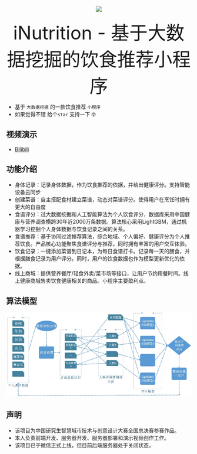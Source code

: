<p align="center">
    <img src="img/qrcode.jpg" width="200px">
</p>

<p align="center"><span style="font-size:50px">iNutrition - 基于大数据挖掘的饮食推荐小程序</span>
</p>

- 基于 `大数据挖掘` 的一款饮食推荐 `小程序`
- 如果觉得不错 给个`star` 支持一下 🤓

## 视频演示
- [Bilibili](https://www.bilibili.com/video/av83549884)
## 功能介绍
- 身体记录：记录身体数据，作为饮食推荐的依据，并给出健康评分。支持智能设备云同步
- 创建菜谱：自主搭配食材建立菜谱，动态对菜谱评分。使得用户在烹饪时拥有更大的自由度
- 食谱评分：过大数据挖掘和人工智能算法为个人饮食评分，数据库采用中国健康与营养调查横跨30年近2000万条数据。算法核心采用LightGBM，通过机器学习挖掘个人身体数据与饮食记录之间的关系。
- 食谱推荐：基于协同过滤推荐算法，综合地域、个人偏好、健康评分为个人推荐饮食。产品核心功能聚焦食谱评分与推荐，同时拥有丰富的用户交互体验。
- 饮食记录：一键添加菜谱到日记本，为每日食谱打卡。记录每一天的膳食，并根据膳食记录为用户评分。同时，用户的饮食数据也作为模型更新优化的依据。
- 线上商城：提供营养餐厅/轻食外卖/菜市场等接口，让用户节约用餐时间。线上健康商城售卖饮食健康相关的商品。小程序主要盈利点。
## 算法模型
![](./img/model.jpg)
## 声明
- 该项目为中国研究生智慧城市技术与创意设计大赛全国总决赛参赛作品。
- 本人负责前端开发、服务器开发、服务器部署和演示视频创作工作。 
- 该项目已于微信正式上线，但目前后端服务器处于关闭状态。

